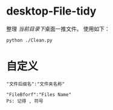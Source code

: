 # desktop-File-tidy
整理 *当前目录下*桌面一推文件。
使用如下：

```python ./Clean.py```

# 自定义
```
"文件后缀名":"文件夹名称"

"FileBforf":"Files Name"
Ps: 记得 , 符号
```
